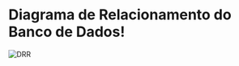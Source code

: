 # Diagrama de Relacionamento do Banco de Dados!

![DRR](https://user-images.githubusercontent.com/61980811/201770106-a860349a-a3a7-4c96-a4a5-fa97545c772f.png)
